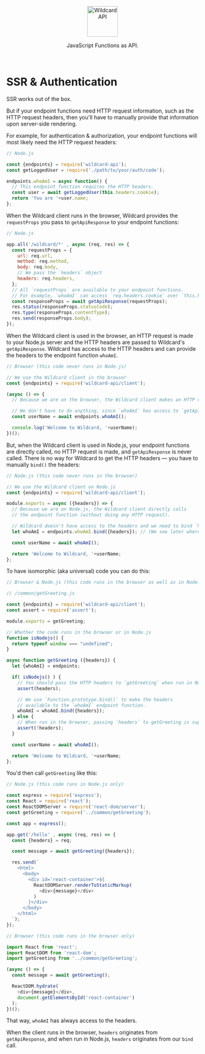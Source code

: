<!---






    WARNING, READ THIS.
    This is a computed file. Do not edit.
    Instead, edit `/docs/ssr-auth.template.md` and run `npm run docs` (or `yarn docs`).












    WARNING, READ THIS.
    This is a computed file. Do not edit.
    Instead, edit `/docs/ssr-auth.template.md` and run `npm run docs` (or `yarn docs`).












    WARNING, READ THIS.
    This is a computed file. Do not edit.
    Instead, edit `/docs/ssr-auth.template.md` and run `npm run docs` (or `yarn docs`).












    WARNING, READ THIS.
    This is a computed file. Do not edit.
    Instead, edit `/docs/ssr-auth.template.md` and run `npm run docs` (or `yarn docs`).












    WARNING, READ THIS.
    This is a computed file. Do not edit.
    Instead, edit `/docs/ssr-auth.template.md` and run `npm run docs` (or `yarn docs`).






-->
<p align="center">
  <a href="/../../#readme">
    <img src="https://github.com/reframejs/wildcard-api/raw/master/docs/images/logo-with-text.svg?sanitize=true" height=80 alt="Wildcard API"/>
  </a>
</p>

<p align="center">JavaScript Functions as API.</p>
&nbsp;


# SSR & Authentication

SSR works out of the box.

But if your endpoint functions need HTTP request information,
such as the HTTP request headers,
then you'll have to manually provide that information upon server-side rendering.

For example, for authentication & authorization, your endpoint functions will most likely need the HTTP request headers:

~~~js
// Node.js

const {endpoints} = require('wildcard-api');
const getLoggedUser = require('./path/to/your/auth/code');

endpoints.whoAmI = async function() {
  // This endpoint function requires the HTTP headers.
  const user = await getLoggedUser(this.headers.cookie);
  return 'You are '+user.name;
};
~~~

When the Wildcard client runs in the browser,
Wildcard provides the `requestProps` you pass to `getApiResponse` to your endpoint functions:

~~~js
// Node.js

app.all('/wildcard/*' , async (req, res) => {
  const requestProps = {
    url: req.url,
    method: req.method,
    body: req.body,
    // We pass the `headers` object
    headers: req.headers,
  };
  // All `requestProps` are available to your endpoint functions.
  // For example, `whoAmI` can access `req.headers.cookie` over `this.headers.cookie`.
  const responseProps = await getApiResponse(requestProps);
  res.status(responseProps.statusCode);
  res.type(responseProps.contentType);
  res.send(responseProps.body);
});
~~~

When the Wildcard client is used in the browser,
an HTTP request is made to your Node.js server and the HTTP headers are passed to Wildcard's `getApiResponse`.
Wildcard has access to the HTTP headers and can provide the headers to the endpoint function `whoAmI`.

~~~js
// Browser (this code never runs in Node.js)

// We use the Wildcard client in the browser
const {endpoints} = require('wildcard-api/client');

(async () => {
  // Because we are on the browser, the Wildcard client makes an HTTP request.

  // We don't have to do anything, since `whoAmI` has access to `getApiResponse`'s `requestProps.headers`:
  const userName = await endpoints.whoAmI();

  console.log('Welcome to Wildcard, '+userName);
})();
~~~

But,
when the Wildcard client is used in Node.js,
your endpoint functions are directly called, no HTTP request is made, and `getApiResponse` is never called.
There is no way for Wildcard to get the HTTP headers &mdash; you have to manually `bind()` the headers:

~~~js
// Node.js (this code never runs in the browser)

// We use the Wildcard client on Node.js
const {endpoints} = require('wildcard-api/client');

module.exports = async ({headers}) => {
  // Because we are on Node.js, the Wildcard client directly calls
  // the endpoint function (without doing any HTTP request).

  // Wildcard doesn't have access to the headers and we need to bind `headers`:
  let whoAmI = endpoints.whoAmI.bind({headers}); // (We see later where `headers` comes from.)

  const userName = await whoAmI();

  return 'Welcome to Wildcard, '+userName;
};
~~~

To have isomorphic (aka universal) code you can do this:

~~~js
// Browser & Node.js (this code runs in the browser as well as in Node.js)

// /common/getGreeting.js

const {endpoints} = require('wildcard-api/client');
const assert = require('assert');

module.exports = getGreeting;

// Whether the code runs in the browser or in Node.js
function isNodejs() {
  return typeof window === "undefined";
}

async function getGreeting ({headers}) {
  let {whoAmI} = endpoints;

  if( isNodejs() ) {
    // You should pass the HTTP headers to `getGreeting` when run in Node.js.
    assert(headers);

    // We use `Function.prototype.bind()` to make the headers
    // available to the `whoAmI` endpoint function.
    whoAmI = whoAmI.bind({headers});
  } else {
    // When run in the browser, passing `headers` to getGreeting is superfluous.
    assert(!headers);
  }

  const userName = await whoAmI();

  return 'Welcome to Wildcard, '+userName;
};
~~~

You'd then call `getGreeting` like this:

~~~js
// Node.js (this code runs in Node.js only)

const express = require('express');
const React = require('react');
const ReactDOMServer = require('react-dom/server');
const getGreeting = require('../common/getGreeting');

const app = express();

app.get('/hello' , async (req, res) => {
  const {headers} = req;

  const message = await getGreeting({headers});

  res.send(`
    <html>
      <body>
        <div id='react-container'>${
          ReactDOMServer.renderToStaticMarkup(
            <div>{message}</div>
          )
        }</div>
      </body>
    </html>
  `);
});
~~~

~~~js
// Browser (this code runs in the browser only)

import React from 'react';
import ReactDOM from 'react-dom';
import getGreeting from '../common/getGreeting';

(async () => {
  const message = await getGreeting();

  ReactDOM.hydrate(
    <div>{message}</div>,
    document.getElementsById('react-container')
  );
})();
~~~

That way, `whoAmI` has always access to the headers.

When the client runs in the browser,
`headers` originates from `getApiResponse`,
and when run in Node.js,
`headers` originates from our `bind` call.


<!---






    WARNING, READ THIS.
    This is a computed file. Do not edit.
    Instead, edit `/docs/ssr-auth.template.md` and run `npm run docs` (or `yarn docs`).












    WARNING, READ THIS.
    This is a computed file. Do not edit.
    Instead, edit `/docs/ssr-auth.template.md` and run `npm run docs` (or `yarn docs`).












    WARNING, READ THIS.
    This is a computed file. Do not edit.
    Instead, edit `/docs/ssr-auth.template.md` and run `npm run docs` (or `yarn docs`).












    WARNING, READ THIS.
    This is a computed file. Do not edit.
    Instead, edit `/docs/ssr-auth.template.md` and run `npm run docs` (or `yarn docs`).












    WARNING, READ THIS.
    This is a computed file. Do not edit.
    Instead, edit `/docs/ssr-auth.template.md` and run `npm run docs` (or `yarn docs`).






-->
